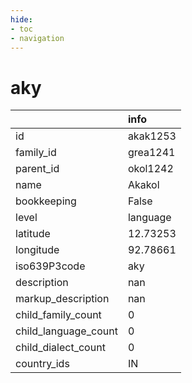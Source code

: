 ```yaml
---
hide:
- toc
- navigation
---
```

# aky
|                      | info     |
|:---------------------|:---------|
| id                   | akak1253 |
| family_id            | grea1241 |
| parent_id            | okol1242 |
| name                 | Akakol   |
| bookkeeping          | False    |
| level                | language |
| latitude             | 12.73253 |
| longitude            | 92.78661 |
| iso639P3code         | aky      |
| description          | nan      |
| markup_description   | nan      |
| child_family_count   | 0        |
| child_language_count | 0        |
| child_dialect_count  | 0        |
| country_ids          | IN       |